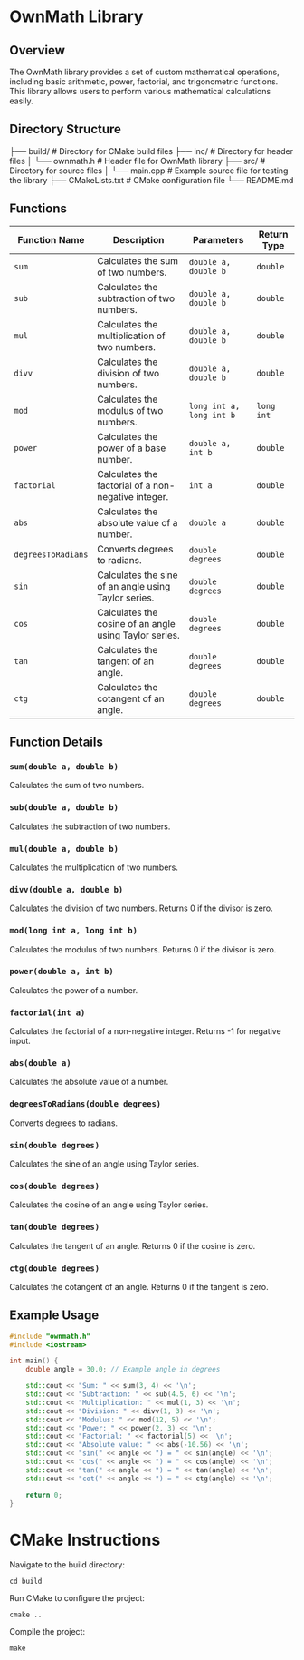 # OwnMath Library

## Overview
The OwnMath library provides a set of custom mathematical operations, including basic arithmetic, power, factorial, and trigonometric functions. This library allows users to perform various mathematical calculations easily.

## Directory Structure
├── build/ # Directory for CMake build files ├── inc/ # Directory for header files │ └── ownmath.h # Header file for OwnMath library ├── src/ # Directory for source files │ └── main.cpp # Example source file for testing the library ├── CMakeLists.txt # CMake configuration file └── README.md


## Functions

| Function Name       | Description                                               | Parameters                 | Return Type         |
|---------------------|-----------------------------------------------------------|----------------------------|----------------------|
| `sum`               | Calculates the sum of two numbers.                       | `double a, double b`       | `double`             |
| `sub`               | Calculates the subtraction of two numbers.               | `double a, double b`       | `double`             |
| `mul`               | Calculates the multiplication of two numbers.            | `double a, double b`       | `double`             |
| `divv`              | Calculates the division of two numbers.                  | `double a, double b`       | `double`             |
| `mod`               | Calculates the modulus of two numbers.                   | `long int a, long int b`   | `long int`          |
| `power`             | Calculates the power of a base number.                   | `double a, int b`          | `double`             |
| `factorial`         | Calculates the factorial of a non-negative integer.      | `int a`                    | `double`             |
| `abs`               | Calculates the absolute value of a number.               | `double a`                 | `double`             |
| `degreesToRadians`  | Converts degrees to radians.                              | `double degrees`           | `double`             |
| `sin`               | Calculates the sine of an angle using Taylor series.     | `double degrees`           | `double`             |
| `cos`               | Calculates the cosine of an angle using Taylor series.   | `double degrees`           | `double`             |
| `tan`               | Calculates the tangent of an angle.                      | `double degrees`           | `double`             |
| `ctg`               | Calculates the cotangent of an angle.                    | `double degrees`           | `double`             |

## Function Details

### `sum(double a, double b)`
Calculates the sum of two numbers.

### `sub(double a, double b)`
Calculates the subtraction of two numbers.

### `mul(double a, double b)`
Calculates the multiplication of two numbers.

### `divv(double a, double b)`
Calculates the division of two numbers. Returns 0 if the divisor is zero.

### `mod(long int a, long int b)`
Calculates the modulus of two numbers. Returns 0 if the divisor is zero.

### `power(double a, int b)`
Calculates the power of a number.

### `factorial(int a)`
Calculates the factorial of a non-negative integer. Returns -1 for negative input.

### `abs(double a)`
Calculates the absolute value of a number.

### `degreesToRadians(double degrees)`
Converts degrees to radians.

### `sin(double degrees)`
Calculates the sine of an angle using Taylor series.

### `cos(double degrees)`
Calculates the cosine of an angle using Taylor series.

### `tan(double degrees)`
Calculates the tangent of an angle. Returns 0 if the cosine is zero.

### `ctg(double degrees)`
Calculates the cotangent of an angle. Returns 0 if the tangent is zero.

## Example Usage

```cpp
#include "ownmath.h"
#include <iostream>

int main() {
    double angle = 30.0; // Example angle in degrees

    std::cout << "Sum: " << sum(3, 4) << '\n';
    std::cout << "Subtraction: " << sub(4.5, 6) << '\n';
    std::cout << "Multiplication: " << mul(1, 3) << '\n';
    std::cout << "Division: " << divv(1, 3) << '\n'; 
    std::cout << "Modulus: " << mod(12, 5) << '\n';
    std::cout << "Power: " << power(2, 3) << '\n';
    std::cout << "Factorial: " << factorial(5) << '\n';
    std::cout << "Absolute value: " << abs(-10.56) << '\n';
    std::cout << "sin(" << angle << ") = " << sin(angle) << '\n';
    std::cout << "cos(" << angle << ") = " << cos(angle) << '\n';
    std::cout << "tan(" << angle << ") = " << tan(angle) << '\n';
    std::cout << "cot(" << angle << ") = " << ctg(angle) << '\n';

    return 0;
}
```
# CMake Instructions
Navigate to the build directory:
```
cd build
```

Run CMake to configure the project:
```
cmake ..
```

Compile the project:
```
make
```
